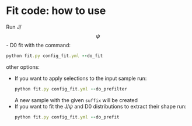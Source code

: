 # Fit code: how to use

Run J/$$\psi$$ - D0 fit with the command:
  ```ruby
  python fit.py config_fit.yml --do_fit
  ```
other options:
- If you want to apply selections to the input sample run:
  ```ruby
  python fit.py config_fit.yml --do_prefilter
  ```
  A new sample with the given `suffix` will be created
- If you want to fit the J/$\psi$ and D0 distributions to extract their shape run:
  ```ruby
  python fit.py config_fit.yml --do_prefit
  ```
